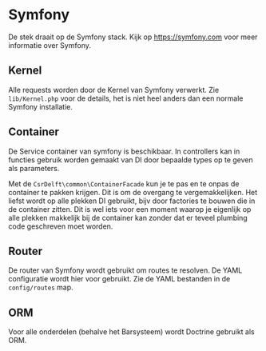 # Symfony

De stek draait op de Symfony stack. Kijk op https://symfony.com voor meer informatie over Symfony.

## Kernel

Alle requests worden door de Kernel van Symfony verwerkt. Zie `lib/Kernel.php` voor de details, het is niet heel anders dan een normale Symfony installatie.

## Container

De Service container van symfony is beschikbaar. In controllers kan in functies gebruik worden gemaakt van DI door bepaalde types op te geven als parameters.

Met de `CsrDelft\common\ContainerFacade` kun je te pas en te onpas de container te pakken krijgen. Dit is om de overgang te vergemakkelijken. Het liefst wordt op alle plekken DI gebruikt, bijv door factories te bouwen die in de container zitten. Dit is wel iets voor een moment waarop je eigenlijk op alle plekken makkelijk bij de container kan zonder dat er teveel plumbing code geschreven moet worden.

## Router

De router van Symfony wordt gebruikt om routes te resolven. De YAML configuratie wordt hier voor gebruikt. Zie de YAML bestanden in de `config/routes` map.

## ORM

Voor alle onderdelen (behalve het Barsysteem) wordt Doctrine gebruikt als ORM.
